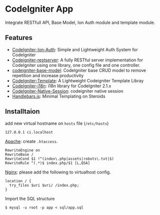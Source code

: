 # CodeIgniter App

Integrate RESTfull API, Base Model, Ion Auth module and template module.

## Features

* [CodeIgniter-Ion-Auth][1]: Simple and Lightweight Auth System for CodeIgniter
* [Codeigniter-restserver][2]: A fully RESTful server implementation for CodeIgniter using one library, one config file and one controller.
* [codeigniter-base-model][3]: CodeIgniter base CRUD model to remove repetition and increase productivity
* [CodeIgniter-Template][4]: A Lightweight Codeigniter Template Libray
* [CodeIgniter-i18n][5]: i18n library for CodeIgniter 2.1.x
* [CodeIgniter-Native-Session][6]: codeigniter native session
* [Handlebars.js][7]: Minimal Templating on Steroids

[1]: https://github.com/benedmunds/CodeIgniter-Ion-Auth
[2]: https://github.com/chriskacerguis/codeigniter-restserver
[3]: https://github.com/appleboy/Codeigniter-Base-Model
[4]: https://github.com/appleboy/CodeIgniter-Template
[5]: https://github.com/appleboy/CodeIgniter-i18n
[6]: https://github.com/appleboy/CodeIgniter-Native-Session
[7]: http://handlebarsjs.com/

## Installtaion

add new virtual hostname on `hosts` file (`/etc/hosts`)

```
127.0.0.1 ci.localhost
```

[Apache](http://httpd.apache.org/): create `.htaccess`.

```
RewriteEngine on
RewriteBase /
RewriteCond $1 !^(index\.php|assets|robots\.txt|$)
RewriteRule ^(.*)$ index.php/$1 [L,QSA]
```

[Nginx](http://nginx.org/): please add the following to virtualhost config.

```
location / {
  try_files $uri $uri/ /index.php;
}
```

Import the SQL structure

```
$ mysql -u root -p app < sql/app.sql
```
